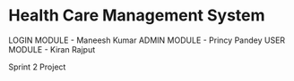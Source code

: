 # Health Care Management System
  LOGIN MODULE - Maneesh Kumar                                                                                                               ADMIN MODULE - Princy Pandey                                                                                                               USER MODULE - Kiran Rajput

Sprint 2 Project


